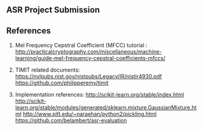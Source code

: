## ASR Project Submission

## References 
1) Mel Frequency Cepstral Coefficient (MFCC) tutorial :
    http://practicalcryptography.com/miscellaneous/machine-learning/guide-mel-frequency-cepstral-coefficients-mfccs/

2) TIMIT related documents:
    https://nvlpubs.nist.gov/nistpubs/Legacy/IR/nistir4930.pdf
    https://github.com/philipperemy/timit
    
3) Implementation references:
    http://scikit-learn.org/stable/index.html
    http://scikit-learn.org/stable/modules/generated/sklearn.mixture.GaussianMixture.html
    http://www.pitt.edu/~naraehan/python2/pickling.html
    https://github.com/belambert/asr-evaluation
